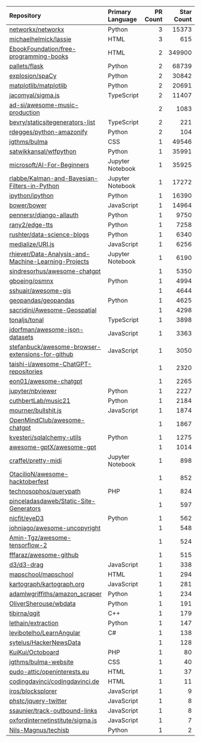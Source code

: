 | Repository | Primary Language | PR Count | Star Count |
| :-- | :-- | --: | --: |
| [networkx/networkx](https://github.com/networkx/networkx) | Python | 3 | 15373 |
| [michaelhelmick/lassie](https://github.com/michaelhelmick/lassie) | HTML | 3 | 615 |
| [EbookFoundation/free-programming-books](https://github.com/EbookFoundation/free-programming-books) | HTML | 2 | 349900 |
| [pallets/flask](https://github.com/pallets/flask) | Python | 2 | 68739 |
| [explosion/spaCy](https://github.com/explosion/spaCy) | Python | 2 | 30842 |
| [matplotlib/matplotlib](https://github.com/matplotlib/matplotlib) | Python | 2 | 20691 |
| [jacomyal/sigma.js](https://github.com/jacomyal/sigma.js) | TypeScript | 2 | 11407 |
| [ad-si/awesome-music-production](https://github.com/ad-si/awesome-music-production) |  | 2 | 1083 |
| [bevry/staticsitegenerators-list](https://github.com/bevry/staticsitegenerators-list) | TypeScript | 2 | 221 |
| [rdegges/python-amazonify](https://github.com/rdegges/python-amazonify) | Python | 2 | 104 |
| [jgthms/bulma](https://github.com/jgthms/bulma) | CSS | 1 | 49546 |
| [satwikkansal/wtfpython](https://github.com/satwikkansal/wtfpython) | Python | 1 | 35991 |
| [microsoft/AI-For-Beginners](https://github.com/microsoft/AI-For-Beginners) | Jupyter Notebook | 1 | 35925 |
| [rlabbe/Kalman-and-Bayesian-Filters-in-Python](https://github.com/rlabbe/Kalman-and-Bayesian-Filters-in-Python) | Jupyter Notebook | 1 | 17272 |
| [ipython/ipython](https://github.com/ipython/ipython) | Python | 1 | 16390 |
| [bower/bower](https://github.com/bower/bower) | JavaScript | 1 | 14964 |
| [pennersr/django-allauth](https://github.com/pennersr/django-allauth) | Python | 1 | 9750 |
| [rany2/edge-tts](https://github.com/rany2/edge-tts) | Python | 1 | 7258 |
| [rushter/data-science-blogs](https://github.com/rushter/data-science-blogs) | Python | 1 | 6340 |
| [medialize/URI.js](https://github.com/medialize/URI.js) | JavaScript | 1 | 6256 |
| [rhiever/Data-Analysis-and-Machine-Learning-Projects](https://github.com/rhiever/Data-Analysis-and-Machine-Learning-Projects) | Jupyter Notebook | 1 | 6190 |
| [sindresorhus/awesome-chatgpt](https://github.com/sindresorhus/awesome-chatgpt) |  | 1 | 5350 |
| [gboeing/osmnx](https://github.com/gboeing/osmnx) | Python | 1 | 4994 |
| [sshuair/awesome-gis](https://github.com/sshuair/awesome-gis) |  | 1 | 4644 |
| [geopandas/geopandas](https://github.com/geopandas/geopandas) | Python | 1 | 4625 |
| [sacridini/Awesome-Geospatial](https://github.com/sacridini/Awesome-Geospatial) |  | 1 | 4298 |
| [tonaljs/tonal](https://github.com/tonaljs/tonal) | TypeScript | 1 | 3898 |
| [jdorfman/awesome-json-datasets](https://github.com/jdorfman/awesome-json-datasets) | JavaScript | 1 | 3363 |
| [stefanbuck/awesome-browser-extensions-for-github](https://github.com/stefanbuck/awesome-browser-extensions-for-github) | JavaScript | 1 | 3050 |
| [taishi-i/awesome-ChatGPT-repositories](https://github.com/taishi-i/awesome-ChatGPT-repositories) |  | 1 | 2320 |
| [eon01/awesome-chatgpt](https://github.com/eon01/awesome-chatgpt) |  | 1 | 2265 |
| [jupyter/nbviewer](https://github.com/jupyter/nbviewer) | Python | 1 | 2227 |
| [cuthbertLab/music21](https://github.com/cuthbertLab/music21) | Python | 1 | 2184 |
| [mourner/bullshit.js](https://github.com/mourner/bullshit.js) | JavaScript | 1 | 1874 |
| [OpenMindClub/awesome-chatgpt](https://github.com/OpenMindClub/awesome-chatgpt) |  | 1 | 1867 |
| [kvesteri/sqlalchemy-utils](https://github.com/kvesteri/sqlalchemy-utils) | Python | 1 | 1275 |
| [awesome-gptX/awesome-gpt](https://github.com/awesome-gptX/awesome-gpt) |  | 1 | 1014 |
| [craffel/pretty-midi](https://github.com/craffel/pretty-midi) | Jupyter Notebook | 1 | 898 |
| [OtacilioN/awesome-hacktoberfest](https://github.com/OtacilioN/awesome-hacktoberfest) |  | 1 | 852 |
| [technosophos/querypath](https://github.com/technosophos/querypath) | PHP | 1 | 824 |
| [pinceladasdaweb/Static-Site-Generators](https://github.com/pinceladasdaweb/Static-Site-Generators) |  | 1 | 597 |
| [nicfit/eyeD3](https://github.com/nicfit/eyeD3) | Python | 1 | 562 |
| [johnjago/awesome-uncopyright](https://github.com/johnjago/awesome-uncopyright) |  | 1 | 548 |
| [Amin-Tgz/awesome-tensorflow-2](https://github.com/Amin-Tgz/awesome-tensorflow-2) |  | 1 | 524 |
| [fffaraz/awesome-github](https://github.com/fffaraz/awesome-github) |  | 1 | 515 |
| [d3/d3-drag](https://github.com/d3/d3-drag) | JavaScript | 1 | 338 |
| [mapschool/mapschool](https://github.com/mapschool/mapschool) | HTML | 1 | 294 |
| [kartograph/kartograph.org](https://github.com/kartograph/kartograph.org) | JavaScript | 1 | 281 |
| [adamlwgriffiths/amazon_scraper](https://github.com/adamlwgriffiths/amazon_scraper) | Python | 1 | 234 |
| [OliverSherouse/wbdata](https://github.com/OliverSherouse/wbdata) | Python | 1 | 191 |
| [tibirna/qgit](https://github.com/tibirna/qgit) | C++ | 1 | 179 |
| [lethain/extraction](https://github.com/lethain/extraction) | Python | 1 | 147 |
| [levibotelho/LearnAngular](https://github.com/levibotelho/LearnAngular) | C# | 1 | 138 |
| [sytelus/HackerNewsData](https://github.com/sytelus/HackerNewsData) |  | 1 | 128 |
| [KuiKui/Octoboard](https://github.com/KuiKui/Octoboard) | PHP | 1 | 80 |
| [jgthms/bulma-website](https://github.com/jgthms/bulma-website) | CSS | 1 | 40 |
| [pudo-attic/openinterests.eu](https://github.com/pudo-attic/openinterests.eu) | HTML | 1 | 37 |
| [codingdavinci/codingdavinci.de](https://github.com/codingdavinci/codingdavinci.de) | HTML | 1 | 11 |
| [iros/blocksplorer](https://github.com/iros/blocksplorer) | JavaScript | 1 | 9 |
| [phstc/jquery-twitter](https://github.com/phstc/jquery-twitter) | JavaScript | 1 | 8 |
| [ssaunier/track-outbound-links](https://github.com/ssaunier/track-outbound-links) | JavaScript | 1 | 8 |
| [oxfordinternetinstitute/sigma.js](https://github.com/oxfordinternetinstitute/sigma.js) | JavaScript | 1 | 7 |
| [Nils-Magnus/techisb](https://github.com/Nils-Magnus/techisb) | Python | 1 | 2 |
